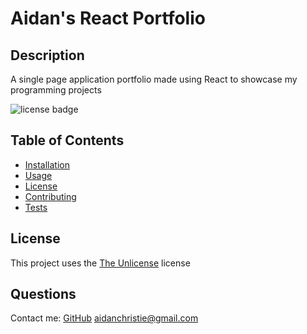 # Aidan's React Portfolio

  ## Description
  A single page application portfolio made using React to showcase my programming projects

  ![license badge](https://img.shields.io/badge/license-The%20Unlicense-green)  

  ## Table of Contents

  - [Installation](#installation)
  - [Usage](#usage)
  - [License](#license)
  - [Contributing](#contributing)
  - [Tests](#tests)

  ## License
  This project uses the [The Unlicense](https://choosealicense.com/licenses/unlicense/) license
  
  ## Questions
  Contact me:
  [GitHub](https://github.com/owlbag)
  [aidanchristie@gmail.com](mailto:aidanchristie@gmail.com)
  
